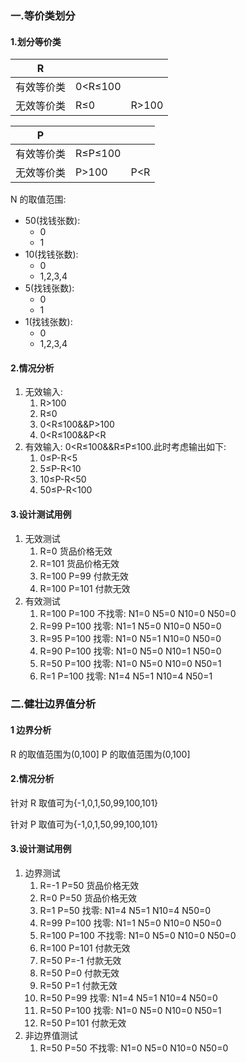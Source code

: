 ### 一.等价类划分

#### 1.划分等价类

| R          |         |       |
| ---------- | ------- | ----- |
| 有效等价类 | 0<R≤100 |       |
| 无效等价类 | R≤0     | R>100 |

| P          |         |     |
| ---------- | ------- | --- |
| 有效等价类 | R≤P≤100 |     |
| 无效等价类 | P>100   | P<R |

N 的取值范围:

- 50(找钱张数):
  - 0
  - 1
- 10(找钱张数):
  - 0
  - 1,2,3,4
- 5(找钱张数):
  - 0
  - 1
- 1(找钱张数):
  - 0
  - 1,2,3,4

#### 2.情况分析

1. 无效输入:
   1. R>100
   2. R≤0
   3. 0<R≤100&&P>100
   4. 0<R≤100&&P<R
2. 有效输入: 0<R≤100&&R≤P≤100.此时考虑输出如下:
   1. 0≤P-R<5
   2. 5≤P-R<10
   3. 10≤P-R<50
   4. 50≤P-R<100

#### 3.设计测试用例

1. 无效测试
   1. R=0 货品价格无效
   2. R=101 货品价格无效
   3. R=100 P=99 付款无效
   4. R=100 P=101 付款无效
2. 有效测试
   1. R=100 P=100 不找零: N1=0 N5=0 N10=0 N50=0
   2. R=99 P=100 找零: N1=1 N5=0 N10=0 N50=0
   3. R=95 P=100 找零: N1=0 N5=1 N10=0 N50=0
   4. R=90 P=100 找零: N1=0 N5=0 N10=1 N50=0
   5. R=50 P=100 找零: N1=0 N5=0 N10=0 N50=1
   6. R=1 P=100 找零: N1=4 N5=1 N10=4 N50=1

### 二.健壮边界值分析

#### 1 边界分析

R 的取值范围为(0,100] P 的取值范围为(0,100]

#### 2.情况分析

针对 R 取值可为{-1,0,1,50,99,100,101}

针对 P 取值可为{-1,0,1,50,99,100,101}

#### 3.设计测试用例

1. 边界测试
   1. R=-1 P=50 货品价格无效
   2. R=0 P=50 货品价格无效
   3. R=1 P=50 找零: N1=4 N5=1 N10=4 N50=0
   4. R=99 P=100 找零: N1=1 N5=0 N10=0 N50=0
   5. R=100 P=100 不找零: N1=0 N5=0 N10=0 N50=0
   6. R=100 P=101 付款无效
   7. R=50 P=-1 付款无效
   8. R=50 P=0 付款无效
   9. R=50 P=1 付款无效
   10. R=50 P=99 找零: N1=4 N5=1 N10=4 N50=0
   11. R=50 P=100 找零: N1=0 N5=0 N10=0 N50=1
   12. R=50 P=101 付款无效
2. 非边界值测试
   1. R=50 P=50 不找零: N1=0 N5=0 N10=0 N50=0
